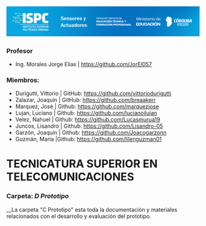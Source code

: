 ![Logo de la Institución ISPC](E%20assets/caratula.png)
----------------------

### Profesor
- Ing. Morales Jorge Elias | https://github.com/JorEl057

### Miembros:
- Durigutti, Vittorio | GitHub: https://github.com/vittoriodurigutti
- Zalazar, Joaquín | GitHub: https://github.com/breaakerr
- Marquez, José | Github: https://github.com/marquezjose
- Lujan, Luciano | Github: https://github.com/lucianoilujan
- Velez, Nahuel | Github: https://github.com/Lucasmurua19
- Juncos, Lisandro | Github: https://github.com/Lisandro-05
- Garzón, Joaquín | Github: https://github.com/Joacogarzonn
- Guzmán, Maria |Github: https://github.com/lilenguzman01



# TECNICATURA SUPERIOR EN TELECOMUNICACIONES  

### Carpeta: ***D Prototipo*** 

__La carpeta "C Prototipo" esta toda la documentación y materiales relacionados con el desarrollo y evaluación del prototipo.